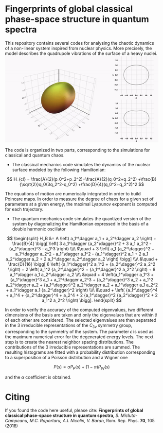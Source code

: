 # Fingerprints of global classical phase-space structure in quantum spectra

This repository contains several codes for analysing the chaotic dynamics of a non-linear system
inspired from nuclear physics. More precisely, the model describes the quadrupole vibrations of
the surface of a heavy nuclei.
![nucleus](nucleus.gif)

The code is organized in two parts, corresponding to the simulations for
classical and quantum chaos.

- The classical mechanics code simulates the dynamics of the nuclear surface
modeled by the following Hamiltonian:

$$
H_{cl} = \frac{A}{2}(p_0^2+p_2^2)+\frac{A}{2}(q_0^2+q_2^2)
+\frac{B}{\sqrt{2}}q_0(3q_2^2-q_0^2)
+\frac{D}{4}(q_0^2+q_2^2)^2
$$

The equations of motion are numerically integrated in order to build Poincare maps.
In order to measure the degree of chaos for a given set of parameters at a given energy,
the maximal Lyapunov exponent is computed for each trajectory.

- The quantum mechanics code simulates the quantized version of the system by
diagonalizing the Hamiltonian expressed in the basis of a double harmonic oscillator

$$
\begin{split}
  H_B &= A \left( a_1^\dagger a_1 + a_2^\dagger a_2 \right)
    + \frac{B}{4} \bigg[ \left( 3 a_1^\dagger {a_2^\dagger}^2 + 3 a_1 a_2^2
                               - {a_1^\dagger}^3 - a_1^3 \right)   \\\\
  &\quad + 3 \left( a_1 {a_2^\dagger}^2 + a_1^\dagger a_2^2 - a_1^\dagger a_1^2 - {a_1^\dagger}^2 a_1
             + 2 a_1 a_2^\dagger a_2 + 2 a_1^\dagger a_2^\dagger a_2
          \right) \bigg]  \\\\
  &\quad + \frac{D}{16} \bigg[ 6 \left( {a_1^\dagger}^2 a_1^2 + {a_2^\dagger}^2 a_2^2 \right)
                        + 2 \left( a_1^2 {a_2^\dagger}^2 + {a_1^\dagger}^2 a_2^2 \right)
                        + 8 a_1^\dagger a_1 a_2^\dagger a_2  \\\\
  &\quad + 4 \left(a_1^\dagger a_1^3 + {a_1^\dagger}^3 a_1 + a_2^\dagger a_2^3 + {a_2^\dagger}^3 a_2
     + a_1^2 a_2^\dagger a_2 + {a_1^\dagger}^2 a_2^\dagger a_2 + a_1^\dagger a_1 a_2^2 + a_1^\dagger a_1 {a_2^\dagger}^2
        \right)  \\\\
  &\quad + \left( {a_1^\dagger}^4 + a_1^4 + {a_2^\dagger}^4 + a_2^4
     + 2 {a_1^\dagger}^2 {a_2^\dagger}^2 + 2 a_1^2 a_2^2
      \right)
                        \bigg].
\end{split}
$$

In order to verify the accuracy of the computed eigenvalues, two different dimensions
of the basis are taken and only the eigenvalues that are within $\delta$ of each other
are considered. The selected eigenvalues are then separated in the 3 irreducible
representations of the $C_{3v}$ symmetry group, corresponding to the symmetry of the
system. The parameter $\epsilon$ is used as the maximum numerical error for the
degenerated energy levels. The next step is to create the nearest neighbor
spacing distributions. The contributions of the 3 irreducible representations
are summed. The resulting histograms are fitted with a probability distribution
corresponding to a superposition of a Poisson distribution and a Wigner one

$$
P(s) = \alpha P_P(s) + (1-\alpha) P_W(s)
$$

and the $\alpha$ coefficient is obtained.

# Citing
If you found the code here useful, please cite: **Fingerprints of global classical phase-space structure in quantum spectra**,
*S. Micluta-Campeanu, M.C. Raportaru, A.I. Nicolin, V. Baran*,
Rom. Rep. Phys. **70**, 105 (2018)
